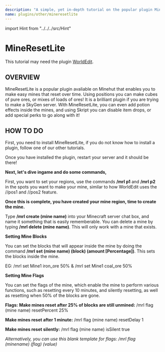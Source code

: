 ```yaml
---
description: "A simple, yet in-depth tutorial on the popular plugin MineResetLite."
name: plugins/other/mineresetlite
---
```


import Hint from "../../../src/Hint"

# MineResetLite

<Hint severity="info">
This tutorial may need the plugin <a href="/plugins/popular/worldedit">WorldEdit</a>.
</Hint>

## OVERVIEW

MineResetLite is a popular plugin avaliable on Minehut that enables you to make easy mines that reset over time. Using positions you can make cubes of pure ores, or mixes of loads of ores! It is a brilliant plugin if you are trying to make a SkyGen server. With MineResetLite, you can even add potion effects inside the mines, and using Skript you can disable item drops, or add special perks to go along with it!

## HOW TO DO

First, you need to install MineResetLite, if you do not know how to install a plugin, follow one of our other tutorials.

Once you have installed the plugin, restart your server and it should be there!

**Next, let's dive ingame and do some commands,**

First, you want to set your regions, use the commands **/mrl p1** and **/mrl p2** in the spots you want to make your mine, similar to how WorldEdit uses the //pos1 and //pos2 feature.

**Once this is complete, you have created your mine region, time to create the mine.**

Type **/mrl create \(mine name\)** into your Minecraft server chat box, and name it something that is easily rememberable. You can delete a mine by typing **/mrl delete \(mine name\)**. This will only work with a mine that exists.

**Setting Mine Blocks**

You can set the blocks that will appear inside the mine by doing the command **/mrl set \(mine name\) \(block\) \(amount \[Percentage\]\)**. This sets the blocks inside the mine.

EG: /mrl set Mine1 iron_ore 50% & /mrl set Mine1 coal_ore 50%

**Setting Mine Flags**

You can set the flags of the mine, which enable the mine to perform various functions, such as resetting every 10 minutes, and silently resetting, as well as resetting when 50% of the blocks are gone.

**Flags:** **Make mines reset after 25% of blocks are still unmined:** /mrl flag \(mine name\) resetPercent 25%

**Make mines reset after 1 minute:** /mrl flag \(mine name\) resetDelay 1

**Make mines reset silently:** /mrl flag \(mine name\) isSilent true

_Alternatively, you can use this blank template for flags: /mrl flag \(minename\) \(flag\) \(value\)_
